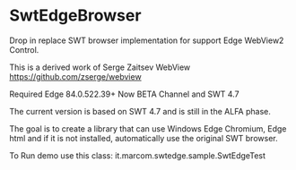 # SwtEdgeBrowser
Drop in replace SWT browser implementation for support Edge WebView2 Control.

This is a derived work of Serge Zaitsev WebView https://github.com/zserge/webview

Required Edge 84.0.522.39+ Now BETA Channel and SWT 4.7

The current version is based on SWT 4.7 and is still in the ALFA phase.

The goal is to create a library that can use Windows Edge Chromium, Edge html and if it is not installed, automatically use the original SWT browser.

To Run demo use this class:
it.marcom.swtedge.sample.SwtEdgeTest



